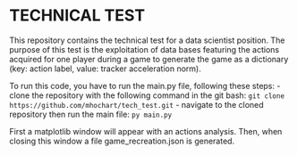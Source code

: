 # TECHNICAL TEST

This repository contains the technical test for a data scientist position. The purpose of this test is the exploitation of data bases featuring the actions acquired for one player during a game to generate the game as a dictionary (key: action label, value: tracker acceleration norm).

To run this code, you have to run the main.py file, following these steps:
    - clone the repository with the following command in the git bash:
    `git clone https://github.com/mhochart/tech_test.git`
    - navigate to the cloned repository then run the main file:
    `py main.py`

First a matplotlib window will appear with an actions analysis. Then, when closing this window a file game_recreation.json is generated.
